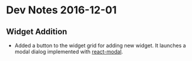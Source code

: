 # Dev Notes 2016-12-01

## Widget Addition

* Added a button to the widget grid for adding new widget. It launches a modal dialog implemented with [react-modal](https://github.com/reactjs/react-modal).
